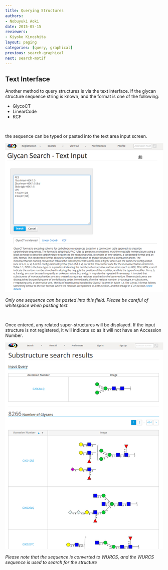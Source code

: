 ```yaml
---
title: Querying Structures
authors:
- Nobuyuki Aoki
date: 2015-05-15
reviewers:
- Kiyoko Kinoshita
layout: paging
categories: [query, graphical]
previous: search-graphical
next: search-motif
---
```


Text Interface
------------
  Another method to query structures is via the text interface.  If the glycan structure sequence string is known, and the format is one of the following:
   
  * GlycoCT
  * LinearCode
  * KCF
  
<br>
  
the sequence can be typed or pasted into the text area input screen.

![Glytoucan Text Interface](/images/manual/search-text.png)

*Only one sequence can be pasted into this field.  Please be careful of whitespace when pasting text.* 

<br>

Once entered, any related super-structures will be displayed.  If the input structure is not registered, it will indicate so as it will not have an Accession Number. 

![Glytoucan Graphical Interface](/images/manual/search-result.png)

_Please note that the sequence is converted to WURCS, and the WURCS sequence is used to search for the structure_
